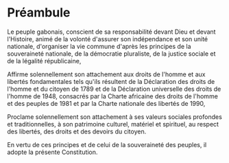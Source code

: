 # Préambule

Le peuple gabonais, conscient de sa responsabilité devant Dieu et devant l'Histoire, animé de la volonté d'assurer son indépendance et son unité nationale, d'organiser la vie commune d'après les principes de la souveraineté nationale, de la démocratie pluraliste, de la justice sociale et de la légalité républicaine,

Affirme solennellement son attachement aux droits de l'homme et aux libertés fondamentales tels qu'ils résultent de la Déclaration des droits de l'homme et du citoyen de 1789 et de la Déclaration universelle des droits de l'homme de 1948, consacrés par la Charte africaine des droits de l'homme et des peuples de 1981 et par la Charte nationale des libertés de 1990, 

Proclame solennellement son attachement à ses valeurs sociales profondes et traditionnelles, à son patrimoine culturel, matériel et spirituel, au respect des libertés, des droits et des devoirs du citoyen.

En vertu de ces principes et de celui de la souveraineté des peuples, il adopte la présente Constitution.